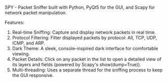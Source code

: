 SPY - Packet Sniffer built with Python, PyQt5 for the GUI, and Scapy for network packet manipulation.

Features:
1. Real-time Sniffing: Capture and display network packets in real time.
2. Protocol Filtering: Filter displayed packets by protocol: All, TCP, UDP, ICMP, and ARP.
3. Dark Theme: A sleek, console-inspired dark interface for comfortable viewing.
4. Packet Details: Click on any packet in the list to open a detailed view of its layers and fields (powered by Scapy's show(dump=True)).
5. Multi-threading: Uses a separate thread for the sniffing process to keep the GUI responsive.
